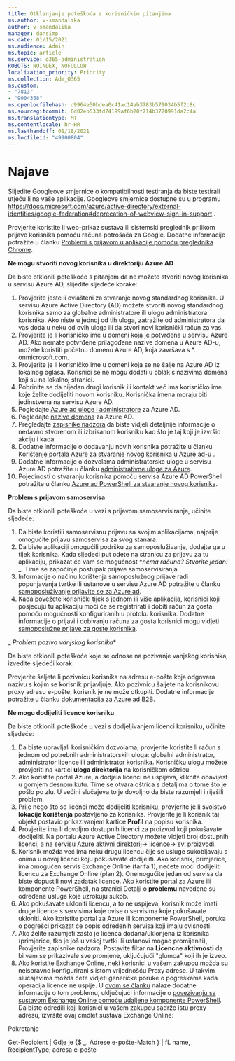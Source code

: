 ```yaml
---
title: Otklanjanje poteškoća s korisničkim pitanjima
ms.author: v-smandalika
author: v-smandalika
manager: dansimp
ms.date: 01/15/2021
ms.audience: Admin
ms.topic: article
ms.service: o365-administration
ROBOTS: NOINDEX, NOFOLLOW
localization_priority: Priority
ms.collection: Adm_O365
ms.custom:
- "7813"
- "9004358"
ms.openlocfilehash: d9964e50bdea0c41ac14ab3783b579034b5f2c8c
ms.sourcegitcommit: 6d02eb533fd74199af6b20f714b3720991da2c4a
ms.translationtype: MT
ms.contentlocale: hr-HR
ms.lasthandoff: 01/18/2021
ms.locfileid: "49900804"
---
```

# <a name="announcements"></a>Najave

Slijedite Googleove smjernice o kompatibilnosti testiranja da biste testirali utječu li na vaše aplikacije. Googleove smjernice dostupne su u programu https://docs.microsoft.com/azure/active-directory/external-identities/google-federation#deprecation-of-webview-sign-in-support .

Provjerite koristite li web-prikaz sustava ili sistemski preglednik prilikom prijave korisnika pomoću računa potrošača za Google. Dodatne informacije potražite u članku [Problemi s prijavom u aplikacije pomoću preglednika Chrome](https://docs.microsoft.com/office365/troubleshoot/miscellaneous/chrome-behavior-affects-applications).


**Ne mogu stvoriti novog korisnika u direktoriju Azure AD**

Da biste otklonili poteškoće s pitanjem da ne možete stvoriti novog korisnika u servisu Azure AD, slijedite sljedeće korake:

1. Provjerite jeste li ovlašteni za stvaranje novog standardnog korisnika. U servisu Azure Active Directory (AD) možete stvoriti novog standardnog korisnika samo za globalne administratore ili ulogu administratora korisnika. Ako niste u jednoj od tih uloga, zatražite od administratora da vas doda u neku od ovih uloga ili da stvori novi korisnički račun za vas.
2. Provjerite je li korisničko ime u domeni koja je potvrđena u servisu Azure AD. Ako nemate potvrđene prilagođene nazive domena u Azure AD-u, možete koristiti početnu domenu Azure AD, koja završava s *. onmicrosoft.com.
3. Provjerite je li korisničko ime u domeni koja se ne šalje na Azure AD iz lokalnog oglasa. Korisnici se ne mogu dodati u oblak s nazivima domena koji su na lokalnoj stranici.
4. Pobrinite se da nijedan drugi korisnik ili kontakt već ima korisničko ime koje želite dodijeliti novom korisniku. Korisnička imena moraju biti jedinstvena na servisu Azure AD.
5. Pogledajte [Azure ad uloge i administratore](https://ms.portal.azure.com/#blade/Microsoft_AAD_IAM/ActiveDirectoryMenuBlade/RolesAndAdministrators) za Azure AD.
6. Pogledajte [nazive domena](https://ms.portal.azure.com/#blade/Microsoft_AAD_IAM/ActiveDirectoryMenuBlade/Domains) za Azure AD.
7. Pregledajte [zapisnike nadzora](https://ms.portal.azure.com/#blade/Microsoft_AAD_IAM/ActiveDirectoryMenuBlade/Audit) da biste vidjeli detaljnije informacije o nedavno stvorenom ili izbrisanom korisniku kao što je taj koji je izvršio akciju i kada.
8. Dodatne informacije o dodavanju novih korisnika potražite u članku [Korištenje portala Azure za stvaranje novog korisnika u Azure ad-u](https://docs.microsoft.com/azure/active-directory/fundamentals/add-users-azure-active-directory) .
9. Dodatne informacije o dozvolama administratorske uloge u servisu Azure AD potražite u članku [administrativne uloge za Azure](https://docs.microsoft.com/azure/active-directory/roles/permissions-reference).
10. Pojedinosti o stvaranju korisnika pomoću servisa Azure AD PowerShell potražite u članku [Azure ad PowerShell za stvaranje novog korisnika](https://docs.microsoft.com/powershell/module/azuread/new-azureaduser).

**Problem s prijavom samoservisa**

Da biste otklonili poteškoće u vezi s prijavom samoservisiranja, učinite sljedeće:

1. Da biste koristili samoservisnu prijavu sa svojim aplikacijama, najprije omogućite prijavu samoservisa za svog stanara. 
2. Da biste aplikaciji omogućili podršku za samoposluživanje, dodajte ga u tijek korisnika. Kada sljedeći put odete na stranicu za prijavu za tu aplikaciju, prikazat će vam se mogućnost **_nema računa? Stvorite jedan!_* _. Time se započinje postupak prijave samoservisiranja.
3. Informacije o načinu korištenja samoposlužnog prijave radi popunjavanja tvrtke ili ustanove u servisu Azure AD potražite u članku [samoposluživanje prijavite se za Azure ad](https://docs.microsoft.com/azure/active-directory/enterprise-users/directory-self-service-signup).
4. Kada povežete korisnički tijek s jednom ili više aplikacija, korisnici koji posjećuju tu aplikaciju moći će se registrirati i dobiti račun za gosta pomoću mogućnosti konfiguriranih u protoku korisnika. Dodatne informacije o prijavi i dobivanju računa za gosta korisnici mogu vidjeti [samoposlužne prijave za goste korisnika](https://docs.microsoft.com/azure/active-directory/external-identities/self-service-sign-up-user-flow).

_ *Problem poziva vanjskog korisnika**

Da biste otklonili poteškoće koje se odnose na pozivanje vanjskog korisnika, izvedite sljedeći korak:

Provjerite šaljete li pozivnicu korisnika na adresu e-pošte koja odgovara nazivu s kojim se korisnik prijavljuje. Ako pozivnicu šaljete na korisnikovu proxy adresu e-pošte, korisnik je ne može otkupiti. Dodatne informacije potražite u članku [dokumentacija za Azure ad B2B](https://docs.microsoft.com/azure/active-directory/external-identities/).

**Ne mogu dodijeliti licence korisniku**

Da biste otklonili poteškoće u vezi s dodjeljivanjem licenci korisniku, učinite sljedeće:

1. Da biste upravljali korisničkim dozvolama, provjerite koristite li račun s jednom od potrebnih administratorskih uloga: globalni administrator, administrator licence ili administrator korisnika. Korisničku ulogu možete provjeriti na kartici **uloga direktorija** na korisničkom oštricu.
2. Ako koristite portal Azure, a dodjela licenci ne uspijeva, kliknite obavijest u gornjem desnom kutu. Time se otvara oštrica s detaljima o tome što je pošlo po zlu. U većini slučajeva to je dovoljno da biste razumjeli i riješili problem.
3. Prije nego što se licenci može dodijeliti korisniku, provjerite je li svojstvo **lokacije korištenja** postavljeno za korisnika. Provjerite je li korisnik taj objekt postavio prikazivanjem kartice **Profil** na popisu korisnika.
4. Provjerite ima li dovoljno dostupnih licenci za proizvod koji pokušavate dodijeliti. Na portalu Azure Active Directory možete vidjeti broj dostupnih licenci, a na servisu [Azure aktivni direktorij-> licence-> svi proizvodi](https://ms.portal.azure.com/#blade/Microsoft_AAD_IAM/LicensesMenuBlade/Products).
5. Korisnik možda već ima neku drugu licencu čije se usluge sukobljavaju s onima u novoj licenci koju pokušavate dodijeliti. Ako korisnik, primjerice, ima omogućen servis Exchange Online (tarifa 1), nećete moći dodijeliti licencu za Exchange Online (plan 2). Onemogućite jedan od servisa da biste dopustili novi zadatak licence. Ako koristite portal za Azure ili komponente PowerShell, na stranici Detalji o **problemu** navedene su određene usluge koje uzrokuju sukob.
6. Ako pokušavate ukloniti licencu, a to ne uspijeva, korisnik može imati druge licence s servisima koje ovise o servisima koje pokušavate ukloniti. Ako koristite portal za Azure ili komponente PowerShell, poruka o pogrešci prikazat će popis određenih servisa koji imaju ovisnosti.
7. Ako želite razumjeti zašto je licenca dodana/uklonjena iz korisnika (primjerice, tko je još u vašoj tvrtki ili ustanovi mogao promijeniti), Provjerite zapisnike nadzora. Postavite filtar na **Licencne aktivnosti** da bi vam se prikazivale sve promjene, uključujući "glumca" koji ih je izveo.
8. Ako koristite Exchange Online, neki korisnici u vašem zakupcu možda su neispravno konfigurirani s istom vrijednošću Proxy adrese. U takvim slučajevima možda ćete vidjeti generičke poruke o pogreškama kada operacija licence ne uspije. U [ovom se članku](https://docs.microsoft.com/exchange/troubleshoot/administration/proxy-address-being-used) nalaze dodatne informacije o tom problemu, uključujući informacije o [povezivanju sa sustavom Exchange Online pomoću udaljene komponente PowerShell](https://docs.microsoft.com/powershell/exchange/connect-to-exchange-online-powershell). Da biste odredili koji korisnici u vašem zakupcu sadrže istu proxy adresu, izvršite ovaj cmdlet sustava Exchange Online:

Pokretanje

Get-Recipient | Gdje je {$ _. Adrese e-pošte-Match <user principal name> } | fL name, RecipientType, adresa e-pošte





